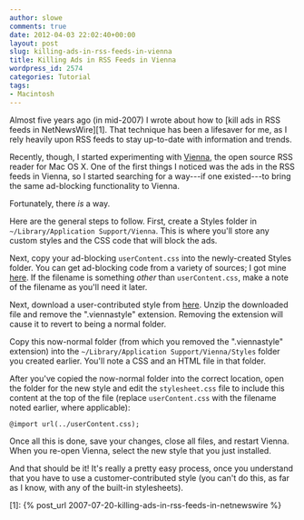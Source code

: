 ```yaml
---
author: slowe
comments: true
date: 2012-04-03 22:02:40+00:00
layout: post
slug: killing-ads-in-rss-feeds-in-vienna
title: Killing Ads in RSS Feeds in Vienna
wordpress_id: 2574
categories: Tutorial
tags:
- Macintosh
---
```


Almost five years ago (in mid-2007) I wrote about how to [kill ads in RSS feeds in NetNewsWire][1]. That technique has been a lifesaver for me, as I rely heavily upon RSS feeds to stay up-to-date with information and trends.

Recently, though, I started experimenting with [Vienna](http://www.vienna-rss.org/), the open source RSS reader for Mac OS X. One of the first things I noticed was the ads in the RSS feeds in Vienna, so I started searching for a way---if one existed---to bring the same ad-blocking functionality to Vienna.

Fortunately, there _is_ a way.

Here are the general steps to follow. First, create a Styles folder in `~/Library/Application Support/Vienna`. This is where you'll store any custom styles and the CSS code that will block the ads.

Next, copy your ad-blocking `userContent.css` into the newly-created Styles folder. You can get ad-blocking code from a variety of sources; I got mine [here](http://www.ollicle.com/2005/aug/15/feed_ad_block.html). If the filename is something _other_ than `userContent.css`, make a note of the filename as you'll need it later.

Next, download a user-contributed style from [here](http://www.vienna-rss.org/?page_id=76). Unzip the downloaded file and remove the ".viennastyle" extension. Removing the extension will cause it to revert to being a normal folder.

Copy this now-normal folder (from which you removed the ".viennastyle" extension) into the `~/Library/Application Support/Vienna/Styles` folder you created earlier. You'll note a CSS and an HTML file in that folder.

After you've copied the now-normal folder into the correct location, open the folder for the new style and edit the `stylesheet.css` file to include this content at the top of the file (replace `userContent.css` with the filename noted earlier, where applicable):

    @import url(../userContent.css);

Once all this is done, save your changes, close all files, and restart Vienna. When you re-open Vienna, select the new style that you just installed.

And that should be it! It's really a pretty easy process, once you understand that you have to use a customer-contributed style (you can't do this, as far as I know, with any of the built-in stylesheets).

[1]: {% post_url 2007-07-20-killing-ads-in-rss-feeds-in-netnewswire %}
